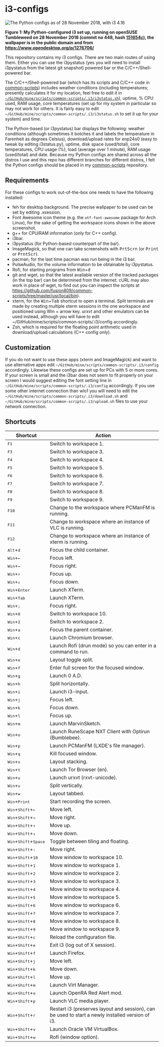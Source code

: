 # i3-configs

![The Python configs as of 28 November 2018, with i3 4.16](https://fusion809.github.io/images/i3/i3-4.16-opensuse-tumbleweed-configs-20181128.png)

**Figure 1: My Python-configured i3 set up, running on openSUSE Tumbleweed on 28 November 2018 (commit no 448, hash [151654c](https://github.com/fusion809/i3-configs/tree/151654c1e7bb6ac767de70febe2b192422d67252)), the wallpaper is in the public domain and from https://www.opendesktop.org/p/1276706/**

This repository contains my i3 configs. There are two main routes of using them. Either you can use the i3pystatus (yes you will need to install i3pystatus from the latest git snapshot) powered bar or the C/C++/Shell-powered bar.

The C/C++/Shell-powered bar (which has its scripts and C/C++ code in [common-scripts](https://github.com/fusion809/common-scripts)) includes weather conditions (including temperatures; presently calculates it for my location, feel free to edit it in [`~/GitHub/mine/scripts/common-scripts/.i3/i3status.sh`](https://github.com/fusion809/common-scripts/blob/master/.i3/i3status.sh)), uptime, % CPU used, RAM usage, core temperatures (set up for my system in particular so may not work for others. It is fairly easy to edit `~/GitHub/mine/scripts/common-scripts/.i3/i3status.sh` to set it up for your system) and time.

The Python-based (or i3pystatus) bar displays the following: weather conditions (although sometimes it botches it and labels the temperature in Farenheit as degrees Celsius), download/upload rates for enp24s0 (easy to tweak by editing i3status.py), uptime, disk space (used/total), core temperatures, CPU usage (%), load (average over 1 minute), RAM usage (used/total) and date. Because my Python configs are shared across all the distros I use and this repo has different branches for different distros, I felt the Python configs should be placed in my [common-scripts](https://github.com/fusion809/common-scripts/tree/master/.i3) repository.

## Requirements

For these configs to work out-of-the-box one needs to have the following installed:

* feh for desktop background. The precise wallpaper to be used can be set by editing .xsession.
* Font Awesome icon theme (e.g. the `otf-font-awesome` package for Arch Linux), for the sake of getting the workspace icons shown in the above screenshot. 
* g++ for CPU/RAM information (only for C++ config).
* i3bar.
* i3pystatus (for Python-based counterpart of the bar).
* ImageMagick, so that one can take screenshots with <kbd>PrtScrn</kbd> (or <kbd>Print</kbd> or <kbd>PrntScr</kbd>).
* pacman, for the last time pacman was run being in the i3 bar.
* PulseAudio, for the volume information to be obtainable by i3pystatus.
* Rofi, for starting programs from <kbd>Win</kbd>+<kbd>d</kbd>
* git and wget, so that the latest available version of the tracked packages (in the top bar) can be determined from the internet. cURL may also work in place of wget, to find out you can inspect the scripts at https://github.com/fusion809/common-scripts/tree/master/usr/local/bin).
* xterm, for the <kbd>Win</kbd>+<kbd>Tab</kbd> shortcut to open a terminal. Split terminals are made by creating multiple xterm sessions in the one workspace and positioned using Win + arrow key. urxvt and other emulators can be used instead, although you will have to edit ~/GitHub/mine/scripts/common-scripts/.i3/config accordingly.
* Zsh, which is required for the floating point arithmetic used in download/upload calculations (C++ config only).

## Customization

If you do not want to use these apps (xterm and ImageMagick) and want to use alternative apps edit `~/GitHub/mine/scripts/common-scripts/.i3/config` accordingly. Likewise these configs are set up for PCs with 5 or more cores. If your screen is small and the i3bar does not seem to fit properly on your screen I would suggest editing the font setting line in `~/GitHub/mine/scripts/common-scripts/.i3/config` accordingly. If you use some other internet connection than wlo1 you will need to edit the `~/GitHub/mine/scripts/common-scripts/.i3/download.sh` and `~/GitHub/mine/scripts/common-scripts/.i3/upload.sh` files to use your network connection.

## Shortcuts

| Shortcut                                          | Action                                                                                                         |
|---------------------------------------------------|----------------------------------------------------------------------------------------------------------------|
| <kbd>F1</kbd>                                     | Switch to workspace 1.                                                                                         |
| <kbd>F3</kbd>                                     | Switch to workspace 3.                                                                                         |
| <kbd>F4</kbd>                                     | Switch to workspace 4.                                                                                         |
| <kbd>F5</kbd>                                     | Switch to workspace 5.                                                                                         |
| <kbd>F6</kbd>                                     | Switch to workspace 6.                                                                                         |
| <kbd>F7</kbd>                                     | Switch to workspace 7.                                                                                         |
| <kbd>F8</kbd>                                     | Switch to workspace 8.                                                                                         |
| <kbd>F9</kbd>                                     | Switch to workspace 9.                                                                                         |
| <kbd>F10</kbd>                                    | Change to the workspace where PCManFM is running.                                                              |
| <kbd>F11</kbd>                                    | Change to workspace where an instance of VLC is running.                                                       |
| <kbd>F12</kbd>                                    | Change to workspace where an instance of xterm is running.                                                     |
| <kbd>Alt</kbd>+<kbd>d</kbd>                       | Focus the child container.                                                                                     |
| <kbd>Win</kbd>+<kbd>&larr;</kbd>                  | Focus left.                                                                                                    |
| <kbd>Win</kbd>+<kbd>&rarr;</kbd>                  | Focus right.                                                                                                   |
| <kbd>Win</kbd>+<kbd>&uarr;</kbd>                  | Focus up.                                                                                                      |
| <kbd>Win</kbd>+<kbd>&darr;</kbd>                  | Focus down.                                                                                                    |
| <kbd>Win</kbd>+<kbd>Enter</kbd>                   | Launch XTerm.                                                                                                  |
| <kbd>Win</kbd>+<kbd>Tab</kbd>                     | Launch XTerm.                                                                                                  |
| <kbd>Win</kbd>+<kbd>;</kbd>                       | Focus right.                                                                                                   |
| <kbd>Win</kbd>+<kbd>0</kbd>                       | Switch to workspace 10.                                                                                        |
| <kbd>Win</kbd>+<kbd>2</kbd>                       | Switch to workspace 2.                                                                                         |
| <kbd>Win</kbd>+<kbd>a</kbd>                       | Focus the parent container.                                                                                    |
| <kbd>Win</kbd>+<kbd>c</kbd>                       | Launch Chromium browser.                                                                                       |
| <kbd>Win</kbd>+<kbd>d</kbd>                       | Launch Rofi (drun mode) so you can enter in a command to run.                                                  |
| <kbd>Win</kbd>+<kbd>e</kbd>                       | Layout toggle split.                                                                                           |
| <kbd>Win</kbd>+<kbd>f</kbd>                       | Enter full screen for the focused window.                                                                      |
| <kbd>Win</kbd>+<kbd>g</kbd>                       | Launch 0 A.D.                                                                                                  |
| <kbd>Win</kbd>+<kbd>h</kbd>                       | Split horizontally.                                                                                            |
| <kbd>Win</kbd>+<kbd>i</kbd>                       | Launch i3-input.                                                                                               |
| <kbd>Win</kbd>+<kbd>j</kbd>                       | Focus left.                                                                                                    |
| <kbd>Win</kbd>+<kbd>k</kbd>                       | Focus down.                                                                                                    |
| <kbd>Win</kbd>+<kbd>l</kbd>                       | Focus up.                                                                                                      |
| <kbd>Win</kbd>+<kbd>m</kbd>                       | Launch MarvinSketch.                                                                                           |
| <kbd>Win</kbd>+<kbd>o</kbd>                       | Launch RuneScape NXT Client with Optirun (Bumblebee).                                                          |
| <kbd>Win</kbd>+<kbd>p</kbd>                       | Launch PCManFM (LXDE's file manager).                                                                          |
| <kbd>Win</kbd>+<kbd>q</kbd>                       | Kill focused window.                                                                                           |
| <kbd>Win</kbd>+<kbd>s</kbd>                       | Layout stacking.                                                                                               |
| <kbd>Win</kbd>+<kbd>t</kbd>                       | Launch Tor Browser (en).                                                                                       |
| <kbd>Win</kbd>+<kbd>u</kbd>                       | Launch urxvt (rxvt-unicode).                                                                                   |
| <kbd>Win</kbd>+<kbd>v</kbd>                       | Split vertically.                                                                                              |
| <kbd>Win</kbd>+<kbd>w</kbd>                       | Layout tabbed.                                                                                                 |
| <kbd>Win</kbd>+<kbd>Print</kbd>                   | Start recording the screen.                                                                                    |
| <kbd>Win</kbd>+<kbd>Shift</kbd>+<kbd>&larr;</kbd> | Move left.                                                                                                     |
| <kbd>Win</kbd>+<kbd>Shift</kbd>+<kbd>&rarr;</kbd> | Move right.                                                                                                    |
| <kbd>Win</kbd>+<kbd>Shift</kbd>+<kbd>&uarr;</kbd> | Move up.                                                                                                       |
| <kbd>Win</kbd>+<kbd>Shift</kbd>+<kbd>&darr;</kbd> | Move down.                                                                                                     |
| <kbd>Win</kbd>+<kbd>Shift</kbd>+<kbd>Space</kbd>  | Toggle between tiling and floating.                                                                            |
| <kbd>Win</kbd>+<kbd>Shift</kbd>+<kbd>:</kbd>      | Move right.                                                                                                    |
| <kbd>Win</kbd>+<kbd>Shift</kbd>+<kbd>10</kbd>     | Move window to workspace 10.                                                                                   |
| <kbd>Win</kbd>+<kbd>Shift</kbd>+<kbd>1</kbd>      | Move window to workspace 1.                                                                                    |
| <kbd>Win</kbd>+<kbd>Shift</kbd>+<kbd>2</kbd>      | Move window to workspace 2.                                                                                    |
| <kbd>Win</kbd>+<kbd>Shift</kbd>+<kbd>3</kbd>      | Move window to workspace 3.                                                                                    |
| <kbd>Win</kbd>+<kbd>Shift</kbd>+<kbd>4</kbd>      | Move window to workspace 4.                                                                                    |
| <kbd>Win</kbd>+<kbd>Shift</kbd>+<kbd>5</kbd>      | Move window to workspace 5.                                                                                    |
| <kbd>Win</kbd>+<kbd>Shift</kbd>+<kbd>6</kbd>      | Move window to workspace 6.                                                                                    |
| <kbd>Win</kbd>+<kbd>Shift</kbd>+<kbd>7</kbd>      | Move window to workspace 7.                                                                                    |
| <kbd>Win</kbd>+<kbd>Shift</kbd>+<kbd>8</kbd>      | Move window to workspace 8.                                                                                    |
| <kbd>Win</kbd>+<kbd>Shift</kbd>+<kbd>9</kbd>      | Move window to workspace 9.                                                                                    |
| <kbd>Win</kbd>+<kbd>Shift</kbd>+<kbd>c</kbd>      | Reload the configuration file.                                                                                 |
| <kbd>Win</kbd>+<kbd>Shift</kbd>+<kbd>e</kbd>      | Exit i3 (log out of X session).                                                                                |
| <kbd>Win</kbd>+<kbd>Shift</kbd>+<kbd>f</kbd>      | Launch Firefox.                                                                                                |
| <kbd>Win</kbd>+<kbd>Shift</kbd>+<kbd>j</kbd>      | Move left.                                                                                                     |
| <kbd>Win</kbd>+<kbd>Shift</kbd>+<kbd>k</kbd>      | Move down.                                                                                                     |
| <kbd>Win</kbd>+<kbd>Shift</kbd>+<kbd>l</kbd>      | Move up.                                                                                                       |
| <kbd>Win</kbd>+<kbd>Shift</kbd>+<kbd>m</kbd>      | Launch Virt Manager.                                                                                           |
| <kbd>Win</kbd>+<kbd>Shift</kbd>+<kbd>o</kbd>      | Launch OpenRA Red Alert mod.                                                                                   |
| <kbd>Win</kbd>+<kbd>Shift</kbd>+<kbd>p</kbd>      | Launch VLC media player.                                                                                       |
| <kbd>Win</kbd>+<kbd>Shift</kbd>+<kbd>r</kbd>      | Restart i3 (preserves layout and session), can be used to start a newly installed version of i3.               |
| <kbd>Win</kbd>+<kbd>Shift</kbd>+<kbd>v</kbd>      | Launch Oracle VM VirtualBox.                                                                                   |
| <kbd>Win</kbd>+<kbd>Shift</kbd>+<kbd>w</kbd>      | Rofi (window option).                                                                                          |
